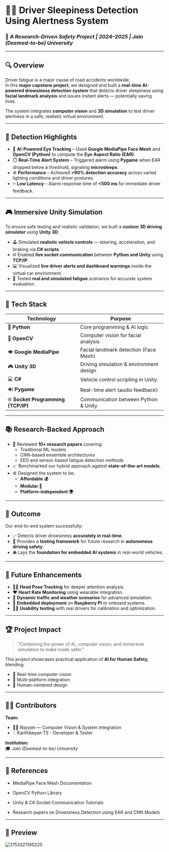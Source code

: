 # 🚗💤 **Driver Sleepiness Detection Using Alertness System**  
### 🧠 *A Research-Driven Safety Project | 2024–2025 | Jain (Deemed-to-be) University*

---

## 🔍 Overview  
Driver fatigue is a major cause of road accidents worldwide.  
In this **major capstone project**, we designed and built a **real-time AI-powered drowsiness detection system** that detects driver sleepiness using **facial landmark analysis** and issues instant alerts — potentially saving lives.  

The system integrates **computer vision** and **3D simulation** to test driver alertness in a safe, realistic virtual environment.

---

## 🚨 Detection Highlights  
- 🎯 **AI-Powered Eye Tracking** – Used **Google MediaPipe Face Mesh** and **OpenCV (Python)** to compute the **Eye Aspect Ratio (EAR)**.  
- ⏱️ **Real-Time Alert System** – Triggered alarm using **Pygame** when EAR dropped below a threshold, signaling **microsleeps**.  
- ⚙️ **Performance** – Achieved **>90% detection accuracy** across varied lighting conditions and driver postures.  
- ⚡ **Low Latency** – Alarm response time of **<500 ms** for immediate driver feedback.

---

## 🎮 Immersive Unity Simulation  
To ensure safe testing and realistic validation, we built a **custom 3D driving simulator** using **Unity 3D**:

- 🕹️ Simulated **realistic vehicle controls** — steering, acceleration, and braking via **C# scripts**.  
- 🌐 Enabled **live socket communication** between **Python and Unity** using **TCP/IP**.  
- 💻 Visualized **live driver alerts and dashboard warnings** inside the virtual car environment.  
- 🧩 Tested **real and simulated fatigue** scenarios for accurate system evaluation.

---

## 🧰 Tech Stack  
| Technology | Purpose |
|-------------|----------|
| 🐍 **Python** | Core programming & AI logic |
| 🧠 **OpenCV** | Computer vision for facial analysis |
| 👁️ **Google MediaPipe** | Facial landmark detection (Face Mesh) |
| 🎮 **Unity 3D** | Driving simulation & environment design |
| 💻 **C#** | Vehicle control scripting in Unity |
| 🔊 **Pygame** | Real-time alert (audio feedback) |
| 🌐 **Socket Programming (TCP/IP)** | Communication between Python & Unity |

---

## 📚 Research-Backed Approach  
- 🔬 Reviewed **10+ research papers** covering:
  - Traditional ML models  
  - CNN-based ensemble architectures  
  - EEG and sensor-based fatigue detection methods  
- 📈 Benchmarked our hybrid approach against **state-of-the-art models**.  
- ⚙️ Designed the system to be:
  - **Affordable 💰**  
  - **Modular 🧩**  
  - **Platform-independent 🌍**

---

## 🎯 Outcome  
Our end-to-end system successfully:
- ✅ Detects driver drowsiness **accurately in real-time**.  
- 🧭 Provides a **testing framework** for future research in **autonomous driving safety**.  
- 🚘 Lays the **foundation for embedded AI systems** in real-world vehicles.  

---

## 🚀 Future Enhancements  
- 🧍‍♂️ **Head Pose Tracking** for deeper attention analysis.  
- ❤️ **Heart Rate Monitoring** using wearable integration.  
- 🚦 **Dynamic traffic and weather scenarios** for advanced simulation.  
- 🤖 **Embedded deployment** on **Raspberry Pi** or onboard systems.  
- 👨‍🔬 **Usability testing** with real drivers for calibration and optimization.

---

## 🏆 Project Impact  
> “Combining the power of AI, computer vision, and immersive simulation to make roads safer.”  

This project showcases practical application of **AI for Human Safety**, blending:
- 🎥 Real-time computer vision  
- 🧩 Multi-platform integration  
- 🔄 Human-centered design  

---

## 🧑‍💻 Contributors  
**Team:**  
- 👨‍🔬 *Rayyan* — Computer Vision & System Integration  
- 💡 Karthikeyan TS - Developer & Tester 

**Institution:**  
🎓 *Jain (Deemed-to-be) University*

---

## 🧾 References  
- MediaPipe Face Mesh Documentation  
- OpenCV Python Library  

- Unity & C# Socket Communication Tutorials  
- Research papers on Drowsiness Detection using EAR and CNN Models  

---

## 📸 Preview 

![1753321195220](https://github.com/user-attachments/assets/f6f12758-0f75-4ebe-8885-2b3e9bd5eb99)
